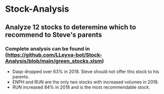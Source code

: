 # Stock-Analysis

## Analyze 12 stocks to deteremine which to recommend to Steve's parents

### Complete analysis can be found in (https://github.com/LLeyva-bot/Stock-Analysis/blob/main/green_stocks.xlsm)

- Daqo dropped over 63% in 2018.  Steve should not offer this stock to his parents.
- ENPH and RUN are the only two stocks with increased volumes in 2018.
- RUN increased 84% in 2018 and is the most recommendable stock.
